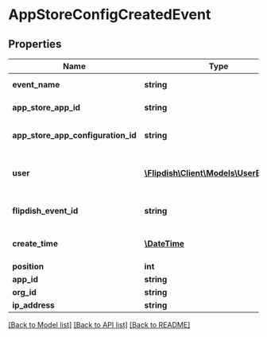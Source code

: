 # AppStoreConfigCreatedEvent

## Properties
Name | Type | Description | Notes
------------ | ------------- | ------------- | -------------
**event_name** | **string** | The event name | [optional] 
**app_store_app_id** | **string** | App Store App Id | [optional] 
**app_store_app_configuration_id** | **string** | App Store Configuration Id | [optional] 
**user** | [**\Flipdish\\Client\Models\UserEventInfo**](UserEventInfo.md) | User who has created the configuration | [optional] 
**flipdish_event_id** | **string** | The identitfier of the event | [optional] 
**create_time** | [**\DateTime**](\DateTime.md) | The time of creation of the event | [optional] 
**position** | **int** | Position | [optional] 
**app_id** | **string** | App id | [optional] 
**org_id** | **string** | Org id | [optional] 
**ip_address** | **string** | Ip Address | [optional] 

[[Back to Model list]](../README.md#documentation-for-models) [[Back to API list]](../README.md#documentation-for-api-endpoints) [[Back to README]](../README.md)


